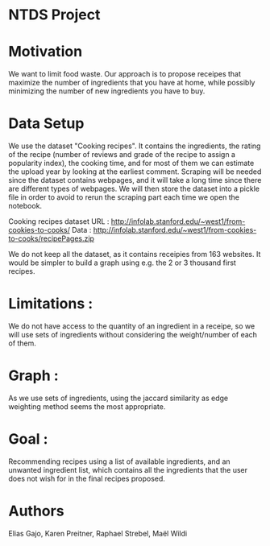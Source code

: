 # NTDS Project

# Motivation
We want to limit food waste. Our approach is to propose receipes that maximize the number of ingredients that you have at home, while possibly minimizing the number of new ingredients you have to buy.

# Data Setup
We use the dataset "Cooking recipes". 
It contains the ingredients, the rating of the recipe (number of reviews and grade of the recipe to assign a popularity index), the cooking time, and for most of them we can estimate the upload year by looking at the earliest comment. 
Scraping will be needed since the dataset contains webpages, and it will take a long time since there are different types of webpages. 
We will then store the dataset into a pickle file in order to avoid to rerun the scraping part each time we open the notebook.

Cooking recipes dataset URL : http://infolab.stanford.edu/~west1/from-cookies-to-cooks/
Data : http://infolab.stanford.edu/~west1/from-cookies-to-cooks/recipePages.zip

We do not keep all the dataset, as it contains receipies from 163 websites. It would be simpler to build a graph using e.g. the 2 or 3 thousand first recipes.

# Limitations :
We do not have access to the quantity of an ingredient in a receipe, so we will use sets of ingredients without considering the weight/number of each of them.

# Graph : 
As we use sets of ingredients, using the jaccard similarity as edge weighting method seems the most appropriate. 

# Goal :
Recommending recipes using a list of available ingredients, and an unwanted ingredient list, which contains all the ingredients that the user does not wish for in the final recipes proposed.

# Authors
Elias Gajo, Karen Preitner, Raphael Strebel, Maël Wildi




